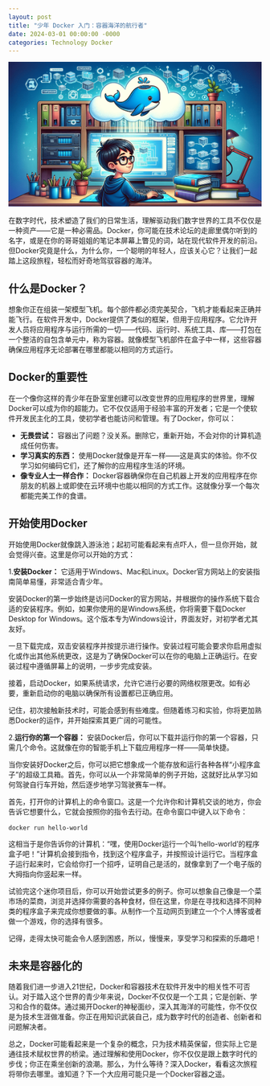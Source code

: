 ```yaml
---
layout: post
title: "少年 Docker 入门：容器海洋的航行者"
date: 2024-03-01 00:00:00 -0000
categories: Technology Docker
---
```


![少年 Docker 入门：容器海洋的航行者](https://raw.githubusercontent.com/jamiesun/images/master/default/hiaUbe.png)

在数字时代，技术塑造了我们的日常生活，理解驱动我们数字世界的工具不仅仅是一种资产——它是一种必需品。Docker，你可能在技术论坛的走廊里偶尔听到的名字，或是在你的哥哥姐姐的笔记本屏幕上瞥见的词，站在现代软件开发的前沿。但Docker究竟是什么，为什么你，一个聪明的年轻人，应该关心它？让我们一起踏上这段旅程，轻松而好奇地驾驭容器的海洋。

## 什么是Docker？

想象你正在组装一架模型飞机。每个部件都必须完美契合，飞机才能看起来正确并能飞行。在软件开发中，Docker提供了类似的框架，但用于应用程序。它允许开发人员将应用程序与运行所需的一切——代码、运行时、系统工具、库——打包在一个整洁的自包含单元中，称为容器。就像模型飞机部件在盒子中一样，这些容器确保应用程序无论部署在哪里都能以相同的方式运行。

## Docker的重要性

在一个像你这样的青少年在卧室里创建可以改变世界的应用程序的世界里，理解Docker可以成为你的超能力。它不仅仅适用于经验丰富的开发者；它是一个使软件开发民主化的工具，使初学者也能访问和管理。有了Docker，你可以：

- **无畏尝试：** 容器出了问题？没关系。删除它，重新开始，不会对你的计算机造成任何伤害。
- **学习真实的东西：** 使用Docker就像是开车一样——这是真实的体验。你不仅学习如何编码它们，还了解你的应用程序生活的环境。
- **像专业人士一样合作：** Docker容器确保你在自己机器上开发的应用程序在你朋友的机器上或即使在云环境中也能以相同的方式工作。这就像分享一个每次都能完美工作的食谱。

## 开始使用Docker

开始使用Docker就像跳入游泳池；起初可能看起来有点吓人，但一旦你开始，就会觉得兴奋。这里是你可以开始的方式：

1.**安装Docker：** 它适用于Windows、Mac和Linux。Docker官方网站上的安装指南简单易懂，非常适合青少年。

安装Docker的第一步始终是访问Docker的官方网站，并根据你的操作系统下载合适的安装程序。例如，如果你使用的是Windows系统，你将需要下载Docker Desktop for Windows。这个版本专为Windows设计，界面友好，对初学者尤其友好。

一旦下载完成，双击安装程序并按提示进行操作。安装过程可能会要求你启用虚拟化或作出其他系统更改，这是为了确保Docker可以在你的电脑上正确运行。在安装过程中遵循屏幕上的说明，一步步完成安装。

接着，启动Docker，如果系统请求，允许它进行必要的网络权限更改。如有必要，重新启动你的电脑以确保所有设置都已正确应用。

记住，初次接触新技术时，可能会感到有些难度。但随着练习和实验，你将更加熟悉Docker的运作，并开始探索其更广阔的可能性。

2.**运行你的第一个容器：** 安装Docker后，你可以下载并运行你的第一个容器，只需几个命令。这就像在你的智能手机上下载应用程序一样——简单快捷。

当你安装好Docker之后，你可以把它想象成一个能存放和运行各种各样“小程序盒子”的超级工具箱。首先，你可以从一个非常简单的例子开始，这就好比从学习如何驾驶自行车开始，然后逐步地学习驾驶赛车一样。

首先，打开你的计算机上的命令窗口。这是一个允许你和计算机交谈的地方，你会告诉它想要什么，它就会按照你的指令去行动。在命令窗口中键入以下命令：

```shell
docker run hello-world
```

这相当于是你告诉你的计算机：“嘿，使用Docker运行一个叫‘hello-world’的程序盒子吧！”计算机会接到指令，找到这个程序盒子，并按照设计运行它。当程序盒子运行起来时，它会给你打一个招呼，证明自己是活的，就像拿到了一个电子版的大拇指向你竖起来一样。

试验完这个迷你项目后，你可以开始尝试更多的例子。你可以想象自己像是一个菜市场的菜商，浏览并选择你需要的各种食材，但在这里，你是在寻找和选择不同种类的程序盒子来完成你想要做的事。从制作一个互动网页到建立一个个人博客或者做一个游戏，你的选择有很多。

记得，走得太快可能会令人感到困惑，所以，慢慢来，享受学习和探索的乐趣吧！

## 未来是容器化的

随着我们进一步进入21世纪，Docker和容器技术在软件开发中的相关性不可否认。对于踏入这个世界的青少年来说，Docker不仅仅是一个工具；它是创新、学习和合作的载体。通过揭开Docker的神秘面纱，深入其海洋的可能性，你不仅仅是为技术生涯做准备。你正在用知识武装自己，成为数字时代的创造者、创新者和问题解决者。

总之，Docker可能看起来是一个复杂的概念，只为技术精英保留，但实际上它是通往技术赋权世界的桥梁。通过理解和使用Docker，你不仅仅是跟上数字时代的步伐；你正在乘坐创新的浪潮。那么，为什么等待？深入Docker，看看这次旅程将带你去哪里。谁知道？下一个大应用可能只是一个Docker容器之遥。
